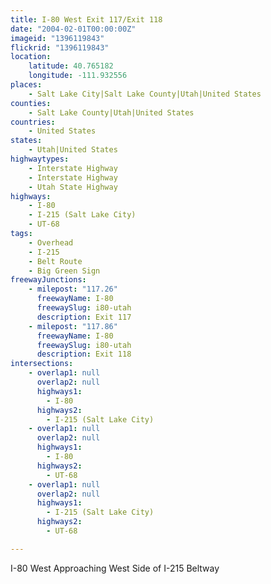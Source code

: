 ```yaml
---
title: I-80 West Exit 117/Exit 118
date: "2004-02-01T00:00:00Z"
imageid: "1396119843"
flickrid: "1396119843"
location:
    latitude: 40.765182
    longitude: -111.932556
places:
    - Salt Lake City|Salt Lake County|Utah|United States
counties:
    - Salt Lake County|Utah|United States
countries:
    - United States
states:
    - Utah|United States
highwaytypes:
    - Interstate Highway
    - Interstate Highway
    - Utah State Highway
highways:
    - I-80
    - I-215 (Salt Lake City)
    - UT-68
tags:
    - Overhead
    - I-215
    - Belt Route
    - Big Green Sign
freewayJunctions:
    - milepost: "117.26"
      freewayName: I-80
      freewaySlug: i80-utah
      description: Exit 117
    - milepost: "117.86"
      freewayName: I-80
      freewaySlug: i80-utah
      description: Exit 118
intersections:
    - overlap1: null
      overlap2: null
      highways1:
        - I-80
      highways2:
        - I-215 (Salt Lake City)
    - overlap1: null
      overlap2: null
      highways1:
        - I-80
      highways2:
        - UT-68
    - overlap1: null
      overlap2: null
      highways1:
        - I-215 (Salt Lake City)
      highways2:
        - UT-68

---
```

I-80 West Approaching West Side of I-215 Beltway